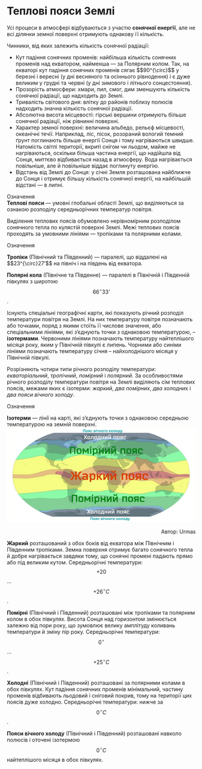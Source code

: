 Теплові пояси Землі
===================

Усі процеси в атмосфері відбуваються з участю **сонячної енергії**, але
не всі ділянки земної поверхні отримують однакову її кількість.

Чинники, від яких залежить кількість сонячної радіації:
<ul>
<li><span class="p1">Кут падіння сонячних променів</span>: найбільша кількість сонячних променів над екватором, найменша — за Полярним колом. Так, на екваторі кут падіння сонячних променів сягає $$90^{\circ}$$ у березні і вересні (у дні весняного та осіннього рівнодення) і є дуже великим у грудні та червні (у дні зимового і літнього сонцестояння).</li>
<li><span class="p1">Прозорість атмосфери</span>: хмари, пил, смог, дим зменшують кількість сонячної радіації, що надходить до Землі.</li>
<li><span class="p1">Тривалість світового дня</span>: влітку до районів поблизу полюсів надходить значна кількість сонячної радіації.</li>
<li><span class="p1">Абсолютна висота місцевості</span>: гірські вершини отримують більше сонячної радіації, ніж рівнинні поверхні.</li>
<li><span class="p1">Характер земної поверхні</span>: величина альбедо, рельєф місцевості, океанічні течії. Наприклад, ліс, пісок, розораний вологий темний
ґрунт поглинають більше енергії Сонця і тому нагріваються швидше.
Натомість світлі території, вкриті снігом чи льодом, майже не
нагріваються, оскільки більша частина енергії, що надійшла від
Сонця, миттєво відбивається назад в атмосферу. Вода нагрівається
повільніше, але й повільніше віддає поглинуту енергію.</li>
<li><span class="p1">Відстань від Землі до Сонця</span>: у січні Земля розташована найближче до Сонця і отримує більшу кількість сонячної енергії, на найбільшій відстані — в липні.</li>
</ul>

<div class="eoz-wrap">
<span class="eoz">Означення</span>
<div class="eoz-text">
<b>Тепловi пояси</b> — умовнi глобальнi областi Землi, що видiляються
за ознакою розподiлу середньорiчних температур повiтря.
</div>
</div>

Виділення теплових поясів обумовлено нерівномірним розподілом сонячного
тепла по кулястій поверхні Землі. Межі теплових поясів проходять за
умовними лініями — тропіками та полярними колами.

<div class="eoz-wrap">
<span class="eoz">Означення</span>
<div class="eoz-text">
<p><b>Тропiки</b> (Пiвнiчний та Пiвденний) — паралелi, що вiддаленi на
$$23^{\circ}27’$$ на пiвнiч i на пiвдень вiд екватора.</p>

<b>Полярнi кола</b> (Пiвнiчне та Пiвденне) — паралелi в Пiвнiчнiй i
Пiвденнiй пiвкулях з широтою $$66^{\circ}33’$$.
</div>
</div>

Існують спеціальні географічні карти, які показують річний розподіл
температури повітря на Землі. На них температуру повітря позначають або
точками, поряд з якими стоїть її числове значення, або спеціальними
лініями, які з’єднують точки з однаковою температурою, – **ізотермами**.
Червоними лініями позначають температуру найтеплішого місяця року, яким
у Північній півкулі є липень. Чорними або синіми лініями позначають
температуру січня – найхолоднішого місяця у Північній півкулі.

Розрізняють чотири типи річного розподілу температури: *екваторіальний*,
*тропічний*, *помірний* і *полярний*. За особливостями річного розподілу
температури повітря на Землі виділяють сім теплових поясів, межами яких
є ізотерми: *жаркий*, *два помірних*, *два холодни*х і *два пояси
вічного холоду*.

<div class="eoz-wrap">
<span class="eoz">Означення</span>
<div class="eoz-text">
<p></p>
<b>Iзотерми</b> — лiнiї на картi, якi з’єднують точки з однаковою середньою температурою на земнiй поверхнi.
</div>
</div>

<div align="center">
<img src="1.png">
<p align="right">Автор: <span class="p1">Urmas</span></p>
</div>


**Жаркий** розташований з обох боків від екватора між Північним і
Південним тропіками. Земна поверхня отримує багато сонячного тепла й
добре нагрівається завдяки тому, що сонячні промені падають прямо або
під великим кутом. Середньорічні температури: $$+20$$...$$+26 ^{\circ}С$$.

**Помірні** (Північний і Південний) розташовані між тропіками та
полярним колом в обох півкулях. Висота Сонця над горизонтом змінюється
залежно від пори року, що зумовлює велику амплітуду коливань температури
й зміну пір року. Середньорічні температури: $$0^{\circ}$$...$$+25^{\circ}С$$.

**Холодні** (Північний і Південний) розташовані за полярними колами в
обох півкулях. Кут падіння сонячних променів мінімальний, частину
променів відбивають льодовий і сніговий покрив, тому на території цих
поясів дуже холодно. Середньорічні температури: нижче за $$0^{\circ}С$$.

**Пояси вічного холоду** (Північний і Південний) розташовані навколо
полюсів і оточені ізотермою $$0^{\circ}С$$ найтеплішого місяця в обох
півкулях.

